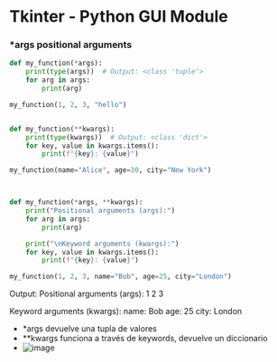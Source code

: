 # Tkinter - Python GUI Module

### *args positional arguments
```python
def my_function(*args):
    print(type(args))  # Output: <class 'tuple'>
    for arg in args:
        print(arg)

my_function(1, 2, 3, "hello")


def my_function(**kwargs):
    print(type(kwargs))  # Output: <class 'dict'>
    for key, value in kwargs.items():
        print(f"{key}: {value}")

my_function(name="Alice", age=30, city="New York")



def my_function(*args, **kwargs):
    print("Positional arguments (args):")
    for arg in args:
        print(arg)

    print("\nKeyword arguments (kwargs):")
    for key, value in kwargs.items():
        print(f"{key}: {value}")

my_function(1, 2, 3, name="Bob", age=25, city="London")
```
Output:
Positional arguments (args):
1
2
3

Keyword arguments (kwargs):
name: Bob
age: 25
city: London

* *args devuelve una tupla de valores
* **kwargs funciona a través de keywords, devuelve un diccionario
* ![image](https://github.com/user-attachments/assets/7629089f-853e-4ddb-b0c5-9c33752985eb)

